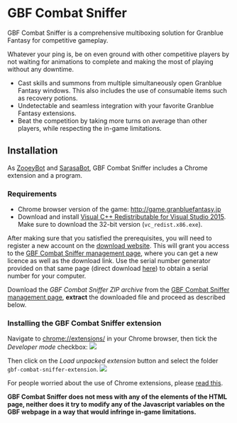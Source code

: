 # GBF Combat Sniffer
GBF Combat Sniffer is a comprehensive multiboxing solution for Granblue Fantasy for competitive gameplay.

Whatever your ping is, be on even ground with other competitive players by not waiting for animations to complete and making the most of playing without any downtime.

- Cast skills and summons from multiple simultaneously open Granblue Fantasy windows. This also includes the use of consumable items such as  recovery potions.
- Undetectable and seamless integration with your favorite Granblue Fantasy extensions.
- Beat the competition by taking more turns on average than other players, while respecting the in-game limitations.

## Installation

As [ZooeyBot](https://gbtools.azurewebsites.net/ZooeyBot/en/Home) and [SarasaBot](https://gbtools.azurewebsites.net/SarasaBot/en/Home), GBF Combat Sniffer includes a Chrome extension and a program.

### Requirements

- Chrome browser version of the game: http://game.granbluefantasy.jp
- Download and install [Visual C++ Redistributable for Visual Studio 2015](https://www.microsoft.com/en-us/download/details.aspx?id=48145). Make sure to download the 32-bit version (`vc_redist.x86.exe`).

After making sure that you satisfied the prerequisites, you will need to register a new account on the [download website](https://gbtools.azurewebsites.net/CombatSniffer/en/Home). This will grant you access to the [GBF Combat Sniffer management page](https://gbtools.azurewebsites.net/CombatSniffer/en/Manage), where you can get a new licence as well as the download link. Use the serial number generator provided on that same page (direct download [here](https://gbtools.azurewebsites.net/en/Account/GBFPokerBotSerialNumberGenerator)) to obtain a serial number for your computer.

Download the _GBF Combat Sniffer ZIP archive_ from the [GBF Combat Sniffer management page](https://gbtools.azurewebsites.net/CombatSniffer/en/Manage), **extract** the downloaded file and proceed as described below.

### Installing the GBF Combat Sniffer extension

Navigate to [chrome://extensions/](chrome://extensions/) in your Chrome browser, then tick the _Developer mode_ checkbox:
![](https://i.imgur.com/c0sBgx7.png)

Then click on the _Load unpacked extension_ button and select the folder `gbf-combat-sniffer-extension`.
![](https://i.imgur.com/ywBf84F.png)

For people worried about the use of Chrome extensions, please [read this](https://github.com/Masuzu/ZooeyBot/wiki/FAQ#why-viramate-or-insert-here-any-other-extension-name-which-can-be-found-on-the-chrome-store-can-be-easily-detected).

**GBF Combat Sniffer does not mess with any of the elements of the HTML page, neither does it try to modify any of the Javascript variables on the GBF webpage in a way that would infringe in-game limitations.**
